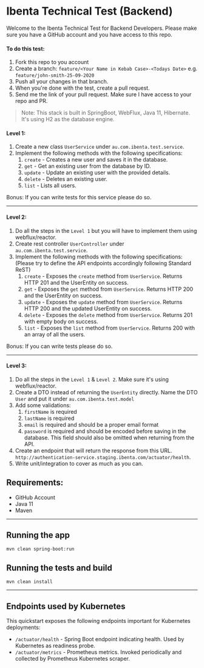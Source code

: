  # Ibenta Technical Test (Backend)

Welcome to the Ibenta Technical Test for Backend Developers. Please make sure you have a GitHub account and you have
access to this repo.

#### To do this test:
1. Fork this repo to you account
1. Create a branch: `feature/<Your Name in Kebab Case>-<Todays Date>` e.g. `feature/john-smith-25-09-2020`
1. Push all your changes in that branch.
1. When you're done with the test, create a pull request.
1. Send me the link of your pull request. Make sure I have access to your repo and PR.

> Note: This stack is built in SpringBoot, WebFlux, Java 11, Hibernate. It's using H2 as the database engine.

#### Level 1:
1. Create a new class `UserService` under `au.com.ibenta.test.service`.
1. Implement the following methods with the following specifications:
    1. `create` - Creates a new user and saves it in the database.
    1. `get` - Get an existing user from the database by ID.
    1. `update` - Update an existing user with the provided details.
    1. `delete` - Deletes an existing user.
    1. `list` - Lists all users.

Bonus: If you can write tests for this service please do so.

---
#### Level 2:    
1. Do all the steps in the `Level 1` but you will have to implement them using webflux/reactor.
1. Create rest controller `UserController` under `au.com.ibenta.test.service`.
1. Implement the following methods with the following specifications: (Please try to define the API endpoints accordingly following Standard ReST)
    1. `create` - Exposes the `create` method from `UserService`. Returns HTTP 201 and the UserEntity on success.
    1. `get` - Exposes the `get` method from `UserService`. Returns HTTP 200 and the UserEntity on success.
    1. `update` - Exposes the `update` method from `UserService`. Returns HTTP 200 and the updated UserEntity on success.
    1. `delete` - Exposes the `delete` method from `UserService`. Returns 201 with empty body on success.
    1. `list` - Exposes the `list` method from `UserService`. Returns 200 with an array of all the users.

Bonus: If you can write tests please do so.

---    
#### Level 3:
1. Do all the steps in the `Level 1` & `Level 2`. Make sure it's using webflux/reactor.
1. Create a DTO instead of returning the `UserEntity` directly. Name the DTO `User` and put it under `au.com.ibenta.test.model`
1. Add some validations:
    1. `firstName` is required
    1. `lastName` is required
    1. `email` is required and should be a proper email format
    1. `password` is required and should be encoded before saving in the database. This field should also be omitted when returning from the API.
1. Create an endpoint that will return the response from this URL. `http://authentication-service.staging.ibenta.com/actuator/health`.
1. Write unit/integration to cover as much as you can.

## Requirements:
- GitHub Account
- Java 11
- Maven
---
## Running the app
```
mvn clean spring-boot:run
```

## Running the tests and build
```
mvn clean install
```
---

## Endpoints used by Kubernetes

This quickstart exposes the following endpoints important for Kubernetes deployments:
- `/actuator/health` - Spring Boot endpoint indicating health. Used by Kubernetes as readiness probe.
- `/actuator/metrics` - Prometheus metrics. Invoked periodically and collected by Prometheus Kubernetes scraper.
